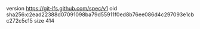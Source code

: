 version https://git-lfs.github.com/spec/v1
oid sha256:c2ead22388d07091098ba79d55911f0ed8b76ee086d4c297093e1cbc272c5c15
size 414
